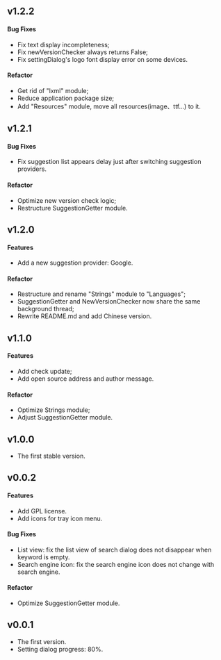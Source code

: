 ## v1.2.2
#### Bug Fixes
- Fix text display incompleteness;
- Fix newVersionChecker always returns False;
- Fix settingDialog's logo font display error on some devices.

#### Refactor
- Get rid of "lxml" module;
- Reduce application package size;
- Add "Resources" module, move all resources(image、ttf...) to it.

## v1.2.1
#### Bug Fixes
- Fix suggestion list appears delay just after switching suggestion providers.

#### Refactor
- Optimize new version check logic;
- Restructure SuggestionGetter module. 

## v1.2.0
#### Features
- Add a new suggestion provider: Google.
#### Refactor
- Restructure and rename "Strings" module to "Languages";
- SuggestionGetter and NewVersionChecker now share the same background thread;
- Rewrite README.md and add Chinese version.

## v1.1.0
#### Features
- Add check update;
- Add open source address and author message.
#### Refactor
- Optimize Strings module;
- Adjust SuggestionGetter module.

## v1.0.0
- The first stable version.

## v0.0.2
#### Features
- Add GPL license.
- Add icons for tray icon menu.
#### Bug Fixes
- List view: fix the list view of search dialog does not disappear when keyword is empty.
- Search engine icon: fix the search engine icon does not change with search engine.
#### Refactor
- Optimize SuggestionGetter module.

## v0.0.1
- The first version.
- Setting dialog progress: 80%.